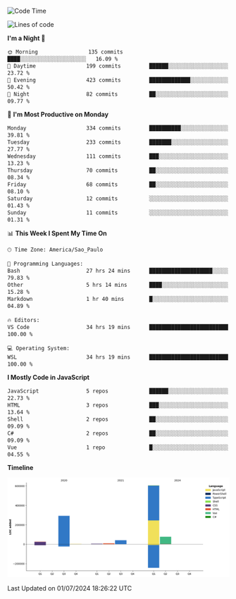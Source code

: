 <!--START_SECTION:waka-->
![Code Time](http://img.shields.io/badge/Code%20Time-2%2C588%20hrs%2059%20mins-blue)

![Lines of code](https://img.shields.io/badge/From%20Hello%20World%20I%27ve%20Written-1.1%20million%20lines%20of%20code-blue)

**I'm a Night 🦉** 

```text
🌞 Morning                135 commits         ████░░░░░░░░░░░░░░░░░░░░░   16.09 % 
🌆 Daytime                199 commits         ██████░░░░░░░░░░░░░░░░░░░   23.72 % 
🌃 Evening                423 commits         █████████████░░░░░░░░░░░░   50.42 % 
🌙 Night                  82 commits          ██░░░░░░░░░░░░░░░░░░░░░░░   09.77 % 
```
📅 **I'm Most Productive on Monday** 

```text
Monday                   334 commits         ██████████░░░░░░░░░░░░░░░   39.81 % 
Tuesday                  233 commits         ███████░░░░░░░░░░░░░░░░░░   27.77 % 
Wednesday                111 commits         ███░░░░░░░░░░░░░░░░░░░░░░   13.23 % 
Thursday                 70 commits          ██░░░░░░░░░░░░░░░░░░░░░░░   08.34 % 
Friday                   68 commits          ██░░░░░░░░░░░░░░░░░░░░░░░   08.10 % 
Saturday                 12 commits          ░░░░░░░░░░░░░░░░░░░░░░░░░   01.43 % 
Sunday                   11 commits          ░░░░░░░░░░░░░░░░░░░░░░░░░   01.31 % 
```


📊 **This Week I Spent My Time On** 

```text
🕑︎ Time Zone: America/Sao_Paulo

💬 Programming Languages: 
Bash                     27 hrs 24 mins      ████████████████████░░░░░   79.83 % 
Other                    5 hrs 14 mins       ████░░░░░░░░░░░░░░░░░░░░░   15.28 % 
Markdown                 1 hr 40 mins        █░░░░░░░░░░░░░░░░░░░░░░░░   04.89 % 

🔥 Editors: 
VS Code                  34 hrs 19 mins      █████████████████████████   100.00 % 

💻 Operating System: 
WSL                      34 hrs 19 mins      █████████████████████████   100.00 % 
```

**I Mostly Code in JavaScript** 

```text
JavaScript               5 repos             ██████░░░░░░░░░░░░░░░░░░░   22.73 % 
HTML                     3 repos             ███░░░░░░░░░░░░░░░░░░░░░░   13.64 % 
Shell                    2 repos             ██░░░░░░░░░░░░░░░░░░░░░░░   09.09 % 
C#                       2 repos             ██░░░░░░░░░░░░░░░░░░░░░░░   09.09 % 
Vue                      1 repo              █░░░░░░░░░░░░░░░░░░░░░░░░   04.55 % 
```



**Timeline**

![Lines of Code chart](https://raw.githubusercontent.com/jonhoffmam/jonhoffmam/master/assets/bar_graph.png)


 Last Updated on 01/07/2024 18:26:22 UTC
<!--END_SECTION:waka-->
